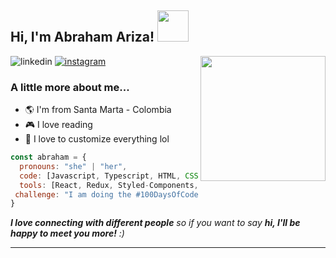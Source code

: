 <h2> Hi, I'm Abraham Ariza! <img src="https://media.giphy.com/media/mGcNjsfWAjY5AEZNw6/giphy.gif" width="50"></h2>
<img align='right' src="https://user-images.githubusercontent.com/102045047/192067819-23f7774b-60c3-41ab-b04e-8a5eed97e737.gif" width="200" height="200>
<p><em>Full-Stack | Software engineer :robot:. (In progress)</br>Student at Plazit :man_technologist:</em></p>

<a href="https://www.linkedin.com/in/abraham-ariza-29a1a1245/"> ![linkedin](https://user-images.githubusercontent.com/102045047/192069123-6f2a69ac-8953-4265-95db-a7e7b04478da.svg)</a>
<a href="https://www.instagram.com/abraham.a_99/">![instagram](https://user-images.githubusercontent.com/102045047/192069326-37cbb5c8-582c-4f5b-a3c1-752b6c87be0a.svg)
 </a>

### A little more about me... 

- :earth_americas: I'm from Santa Marta - Colombia
- :video_game: I love reading
- :gem: I love to customize everything lol

```javascript
const abraham = {
  pronouns: "she" | "her",
  code: [Javascript, Typescript, HTML, CSS, Sass],
  tools: [React, Redux, Styled-Components, Jest, Docker, Tailwind, Git],
 challenge: "I am doing the #100DaysOfCode challenge focused on react and typescript"
}
```

 <em><b>I love connecting with different people</b> so if you want to say <b>hi, I'll be happy to meet you more!</b> :)</em>

---
